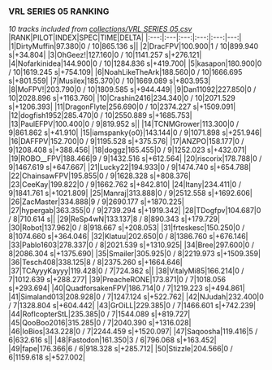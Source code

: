 ### VRL SERIES 05 RANKING
*10 tracks included from [collections/VRL SERIES 05.csv](/collections/VRL%20SERIES%2005.csv)*
|RANK|PILOT|INDEX|SPEC|TIME|DELTA|
|:---:|:---|:---:|:---:|:---:|---:|
|1|DirtyMuffin|97.380|0 / 10|865.136 s||
|2|DracFPV|100.900|1 / 10|899.940 s|+34.804|
|3|OhGeez!|127.160|0 / 10|1141.257 s|+276.121|
|4|Nofarkinidea|144.900|0 / 10|1284.836 s|+419.700|
|5|kasapon|180.900|0 / 10|1619.245 s|+754.109|
|6|NoahLikeTheArk|188.560|0 / 10|1666.695 s|+801.559|
|7|Musilex|185.370|0 / 10|1669.089 s|+803.953|
|8|MoFPV!|203.790|0 / 10|1809.585 s|+944.449|
|9|Dan11092|227.850|0 / 10|2028.896 s|+1163.760|
|10|Crashin2416|234.340|0 / 10|2071.529 s|+1206.393|
|11|DragonFlyte|256.690|0 / 10|2374.227 s|+1509.091|
|12|dogfish1952|285.470|0 / 10|2550.889 s|+1685.753|
|13|PaulEFPV|100.400|0 / 9|819.952 s||
|14|TCNMGrower|113.300|0 / 9|861.862 s|+41.910|
|15|iamspanky{o0}|143.144|0 / 9|1071.898 s|+251.946|
|16|DAFFPV|152.700|0 / 9|1195.528 s|+375.576|
|17|ANZPO|158.177|0 / 9|1208.408 s|+388.456|
|18|doggz|165.455|0 / 9|1252.023 s|+432.071|
|19|ROBO__FPV|188.466|9 / 9|1432.516 s|+612.564|
|20|riscorix|178.788|0 / 9|1467.619 s|+647.667|
|21|Lucky22|194.933|0 / 9|1474.740 s|+654.788|
|22|ChainsawFPV|195.855|0 / 9|1628.328 s|+808.376|
|23|CeeKay|199.822|0 / 9|1662.762 s|+842.810|
|24|Itany|234.411|0 / 9|1841.761 s|+1021.809|
|25|Manraj|313.888|0 / 9|2512.558 s|+1692.606|
|26|ZacMaster|334.888|9 / 9|2690.177 s|+1870.225|
|27|hypergab|363.355|0 / 9|2739.294 s|+1919.342|
|28|TDogfpv|104.687|0 / 8|710.614 s||
|29|ReSp4wN|133.137|8 / 8|890.343 s|+179.729|
|30|Robot|137.962|0 / 8|918.667 s|+208.053|
|31|frteskesc|150.250|0 / 8|1074.660 s|+364.046|
|32|Klatuu|202.650|0 / 8|1386.760 s|+676.146|
|33|Pablo1603|278.337|0 / 8|2021.539 s|+1310.925|
|34|Bree|297.600|0 / 8|2086.304 s|+1375.690|
|35|Smailer|305.925|0 / 8|2219.973 s|+1509.359|
|36|Tesch408|338.125|8 / 8|2375.260 s|+1664.646|
|37|TCAyyyKayyy|119.428|0 / 7|724.362 s||
|38|VitalyMi85|166.214|0 / 7|1012.639 s|+288.277|
|39|PreacheRONE|173.871|0 / 7|1018.056 s|+293.694|
|40|QuadforsakenFPV|186.714|0 / 7|1219.223 s|+494.861|
|41|Simaland013|208.928|0 / 7|1247.124 s|+522.762|
|42|NJudah|232.400|0 / 7|1328.804 s|+604.442|
|43|GrOiLL|229.385|0 / 7|1466.601 s|+742.239|
|44|RoflcopterStL|235.385|0 / 7|1544.089 s|+819.727|
|45|QooBoo2016|315.285|0 / 7|2040.390 s|+1316.028|
|46|IoBios|343.228|0 / 7|2244.459 s|+1520.097|
|47|Saqoosha|119.416|5 / 6|632.616 s||
|48|Fastodon|161.350|3 / 6|796.068 s|+163.452|
|49|fape|176.366|6 / 6|918.328 s|+285.712|
|50|Stizzle|204.566|0 / 6|1159.618 s|+527.002|
